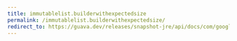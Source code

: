 ```yaml
---
title: immutablelist.builderwithexpectedsize
permalink: /immutablelist.builderwithexpectedsize/
redirect_to: https://guava.dev/releases/snapshot-jre/api/docs/com/google/common/collect/ImmutableList.html#builderWithExpectedSize-int-
---
```

